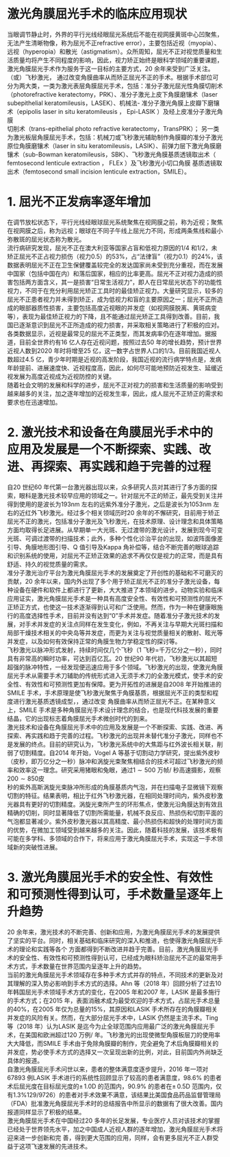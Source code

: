 # 激光角膜屈光手术的临床应用现状  
当眼调节静止时，外界的平行光线经眼屈光系统后不能在视网膜黄斑中心凹聚焦，无法产生清晰物像，称为屈光不正refractive error），主要包括近视（myopia）、远视（hyperopia）和散光（astigmatism）。众所周知，屈光不正对视觉质量和生活质量均将产生不同程度的影响，因此，视力矫正始终是眼科学领域的重要课题，激光角膜屈光手术作为服务于这一目标的主要方式，20 余年来受到广泛关注。  
（或）飞秒激光， 通过改变角膜曲率从而矫正屈光不正的手术。根据手术部位可分为两大类，一类为激光表层角膜屈光手术，包括：准分子激光屈光性角膜切削术（photorefractive keratectomy，PRK）、准分子激光上皮下角膜磨镶术（laser subepithelial keratomileusis，LASEK）、机械法- 准分子激光角膜上皮瓣下磨镶术（epipolis laser in situ keratomileusis ， Epi-LASIK ）及经上皮准分子激光角膜  
切削术（trans-epithelial photo refractive keratectomy，TransPRK）； 另一类为激光板层角膜屈光手术，包括：机械刀或飞秒激光辅助制作角膜瓣的准分子激光原位角膜磨镶术（laser in situ keratomileusis，LASIK）、前弹力层下激光角膜磨镶术（sub-Bowman keratomileusis，SBK）、飞秒激光角膜基质透镜取出术（ femtosecond lenticule extraction ， FLEx ）及飞秒激光小切口角膜 基质透镜取出术（femtosecond small incision lenticule extraction，SMILE）。  
# 1. 屈光不正发病率逐年增加  
在调节放松状态下，平行光线经眼球屈光系统聚焦在视网膜之前，称为近视；聚焦在视网膜之后，称为远视；眼球在不同子午线上屈光力不同，形成两条焦线和最小弥散斑的屈光状态称为散光。  
流行病研究发现，屈光不正在澳大利亚等国家占盲和低视力原因的1/4 和1/2，未矫正屈光不正占视力损伤（视力0.5）的$53\%$，占“法律盲”（视力0.1）的$24\%$，该数据表明屈光不正在卫生保健覆盖较完全的发达国家尚未受到充分重视，而在发展中国家（包括中国在内）和落后国家，相应的比率更高。屈光不正对视力造成的损害包括两方面含义，其一是损害“日常生活视力”，即人在日常屈光状态下的功能性视力，不同于在充分利用屈光矫正工具时的最佳矫正视力。大量研究显示，较多的屈光不正患者视力并未得到矫正，成为低视力和盲的主要原因之一；屈光不正所造成的眼部器质性损害，主要包括高度近视眼的并发症（如视网膜脱离、黄斑病变等），表现为最佳矫正视力的下降，且不能通过屈光矫正工具得到改善。目前，我国已逐渐意识到屈光不正所造成的视力损害，并采取相关策略进行了积极的应对。  
各类数据显示，近视是最常见的屈光不正类型，而其发病率仍在逐年增加。据报道，目前全世界约有16 亿人存在近视问题，按照过去50 年的增长趋势，预计世界近视人数到2020 年时将增至25 亿，这一数字占世界人口的1/3。目前我国近视人数超过4.5 亿，青少年时期是近视的高发阶段，我国近视的流行病学特点是，发病年龄提前、进展速度快、近视程度高，因此，如何尽可能地预防近视发生、延缓近视发展为高度近视成为近视防控的关键。  
随着社会文明的发展和科学的进步，屈光不正对视力的损害和生活质量的影响受到越来越多的关注，加之逐年增加的近视发生率，因此，成人屈光不正矫正的需求和要求也在迅速增加。  
# 2. 激光技术和设备在角膜屈光手术中的应用及发展是一个不断探索、实践、改进、再探索、再实践和趋于完善的过程  
自20 世纪60 年代第一台激光器出现以来，众多研究人员对其进行了多方面的探索，眼科是激光技术较早应用的领域之一。针对屈光不正的矫正，最先受到关注并得到使用的是波长为$193\mathrm{nm}$ 左右的远紫外准分子激光，之后是波长为$1053\mathrm{nm}$ 左右的近红外飞秒激光。经过多个相关领域历时20 余年的不懈研究，目前用于矫正屈光不正的激光，包括准分子激光及飞秒激光，在技术原理、设计理念和具体策略方面均取得长足进展。从早期单一大光斑、无过渡带的激光设计，发展到现今可变光斑、可调过渡带的扫描技术；此外，多种个性化诊治平台的出现，如波阵面像差引导、角膜地形图引导、Q 值引导及Kappa 角补偿等，结合不断完善的眼球追踪和识别系统的使用，对屈光不正矫正效果的追求不再仅仅是视力的正常，而是具有舒适、持久的视觉质量的需求。  
准分子激光治疗平台为激光角膜屈光手术的发展奠定了开创性的基础和不可磨灭的贡献，20 余年以来，国内外出现了多个用于矫正屈光不正的准分子激光设备，每种设备在硬件和软件上都进行了更新，大大推进了本领域的进步。动物实验和临床应用证实，激光角膜屈光手术是一种具有高度安全性、有效性和可预测性的屈光不正矫正方式，也使这一技术逐渐得到认可和广泛使用。然而，作为一种在健康眼施行的高度选择性手术，目前并没有达到“0”手术并发症。随着准分子激光技术的发展，对手术并发症的关注点同样在发生变化，例如，不再关注与早期大光斑扫描和局部干燥技术相关的中央岛等并发症，而更为关注与视觉质量相关的散射、眩光等并发症，以及如何有效保持正常的角膜生物力学稳定性的探讨等。  
飞秒激光以脉冲形式发射，持续时间仅几个飞秒（1 飞秒$=$千万亿分之一秒），同时具有非常高的瞬时功率，可达到百亿瓦。20 世纪90 年代初，飞秒激光以其超短超强的脉冲特性，一经发现便迅速应用于多个领域。飞秒激光的出现，使激光角膜屈光手术从需要手术刀辅助的传统形式进入无须手术刀的全激光模式，使手术的安全性、有效性和可预测性更加有保障。更为开拓性的进展是自2008 年开始推进的SMILE 手术，手术原理是使飞秒激光聚焦于角膜基质，根据屈光不正的类型和程度进行激光基质透镜成型，，通过改变 角膜曲率从而矫正屈光不正。在某种意义上，SMILE 手术是多种角膜屈光手术设计理念的结合，也是现代科技发展的重要结晶，它的出现标志着角膜屈光手术微创时代的到来。  
激光技术和设备在角膜屈光手术中的应用及发展是一个不断探索、实践、改进、再探索、再实践和趋于完善的过程。飞秒激光的出现并未替代准分子激光，同样也不是发展的终点。目前的研究认为，飞秒激光系统中的大焦距与红外波长相关联，削弱了切割精度。自2014 年开始，Vogel A 等基于切割动力学研究，提出紫外皮秒（皮秒，即万亿分之一秒）脉冲和涡旋光束聚焦相结合的技术可超过飞秒激光的频率和效率这一理念。研究采用猪眼和兔眼，通过$1\sim500$ 万帧/ 秒高速摄影，观察$200\sim850$皮  
秒的紫外高斯涡旋光束脉冲所形成的角膜基质内气泡，并在扫描电子显微镜下观察切割的特征。结果表明，相比于红外飞秒激光器，在相同处理时间内，紫外皮秒激光器具有更好的切割精度。涡旋光束所产生的环形焦点，使激光沿角膜达到有效且精确的切削，同时显著降低了切割所需能量，机械不良反应、热损伤和切割平面的气泡都显著减少。紫外皮秒激光器以其高精度、最小热损伤和超快的处理时间方面的优势，在微加工领域受到越来越多的关注。因此，随着科技的发展，该技术极有可能在多学科、多领域的合作下，将来应用于激光角膜屈光手术，实现这一手术领域新的突破性进展。  
# 3. 激光角膜屈光手术的安全性、有效性和可预测性得到认可，手术数量呈逐年上升趋势  
20 余年来，激光技术的不断完善、创新和应用，为激光角膜屈光手术的发展提供了坚实的平台。同时，相关基础和临床研究的深入和推进，也使得激光角膜屈光手术的理论和实践等各个 方面都得到不断改进并趋于完善。目前，激光角膜屈光手术的安全性、有效性和可预测性得到认可，已经成为眼科矫治屈光不正的最常用手术方式，手术数量在世界范围内呈逐年上升的趋势。  
当前的激光角膜屈光手术领域存在多种手术方式并存的特点，不同技术的更新及对其理解的深入势必影响到手术方式的选择。Ahn 等（2018 年）回顾分析了过去10 年韩国屈光手术领域手术方式的变化，在2005 年和2007 年，LASIK 是最多施行的手术方式；在2015 年，表面消融术成为最受欢迎的手术方式，占屈光手术总量的$40\%$，在2005 年仅为总量的$15\%$，其原因和LASIK 手术所存在的角膜瓣相关并发症的风险有关。然而，在大部分屈光手术中，LASIK 仍然是主流手术。Ting 等（2018 年）认为LASIK 是迄今为止全球范围内应用最广泛的激光角膜屈光手术，在美国和欧洲超过120 万例/ 年。飞秒激光的出现使微型角膜板层刀的使用率大大降低，而SMILE 手术由于免除角膜瓣的制作，完全避免了术后角膜瓣相关的并发症，势必使手术方式的选择又一次呈现出新的比例，对此，目前国内外尚缺乏具体的报道。  
自激光角膜屈光手术问世以来，患者的整体满意度逐步提升，2016 年一项对67893 例LASIK 手术进行的系统性回顾显示了较高的患者满意度，$98.6\%$ 的患者术后屈光度在目标屈光度的$\pm\,1.0\mathrm{D}$ 的范围内，$90.9\%$ 的患者在$\pm\,0.5\mathrm{D}$ 范围内，仅有$1.3\%$129/9726）的患者对手术效果不满意，该结果比美国食品药品监督管理局（FDA）批准激光角膜屈光手术时的总结报告中所显示的数据有了很大改善。国内报道同样显示了积极的结果。  
激光角膜屈光手术在中国经过20 多年的长足发展，专业医疗人员对该技术的掌握已经处于世界领先水平，加之中国成人近视人群的逐年增加，激光角膜屈光手术将迎来进一步创新和完 善，得到更大范围的应用，同样，会有更多屈光不正人群受益于这项飞速发展的先进技术。  